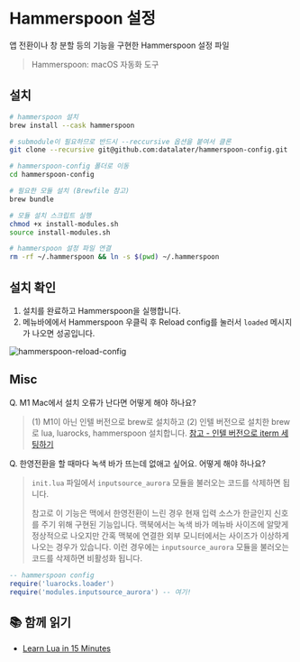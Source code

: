 # Hammerspoon 설정

앱 전환이나 창 분할 등의 기능을 구현한 Hammerspoon 설정 파일

> Hammerspoon: macOS 자동화 도구

## 설치

```sh
# hammerspoon 설치
brew install --cask hammerspoon

# submodule이 필요하므로 반드시 --reccursive 옵션을 붙여서 클론
git clone --recursive git@github.com:datalater/hammerspoon-config.git

# hammerspoon-config 폴더로 이동
cd hammerspoon-config

# 필요한 모듈 설치 (Brewfile 참고)
brew bundle

# 모듈 설치 스크립트 실행
chmod +x install-modules.sh
source install-modules.sh

# hammerspoon 설정 파일 연결
rm -rf ~/.hammerspoon && ln -s $(pwd) ~/.hammerspoon
```

## 설치 확인

1. 설치를 완료하고 Hammerspoon을 실행합니다.
2. 메뉴바에에서 Hammerspoon 우클릭 후 Reload config를 눌러서 `loaded` 메시지가 나오면 성공입니다.

![hammerspoon-reload-config](https://user-images.githubusercontent.com/8105528/218239932-bd9b9f81-2b7e-4cf6-86e3-a8dddfb11ab1.gif)

## Misc

Q. M1 Mac에서 설치 오류가 난다면 어떻게 해야 하나요?

> (1) M1이 아닌 인텔 버전으로 brew로 설치하고 (2) 인텔 버전으로 설치한 brew로 lua, luarocks, hammerspoon 설치합니다. [참고 - 인텔 버전으로 iterm 세팅하기](https://subicura.com/mac/dev/apple-silicon.html#apple-silicon-m1)

Q. 한영전환을 할 때마다 녹색 바가 뜨는데 없애고 싶어요. 어떻게 해야 하나요?

> `init.lua` 파일에서 `inputsource_aurora` 모듈을 불러오는 코드를 삭제하면 됩니다.
>
> 참고로 이 기능은 맥에서 한영전환이 느린 경우 현재 입력 소스가 한글인지 신호를 주기 위해 구현된 기능입니다. 맥북에서는 녹색 바가 메뉴바 사이즈에 알맞게 정상적으로 나오지만 간혹 맥북에 연결한 외부 모니터에서는 사이즈가 이상하게 나오는 경우가 있습니다. 이런 경우에는 `inputsource_aurora` 모듈을 불러오는 코드를 삭제하면 비활성화 됩니다.

```lua
-- hammerspoon config
require('luarocks.loader')
require('modules.inputsource_aurora') -- 여기!
```

## 📚 함께 읽기

- [Learn Lua in 15 Minutes](https://tylerneylon.com/a/learn-lua/)
